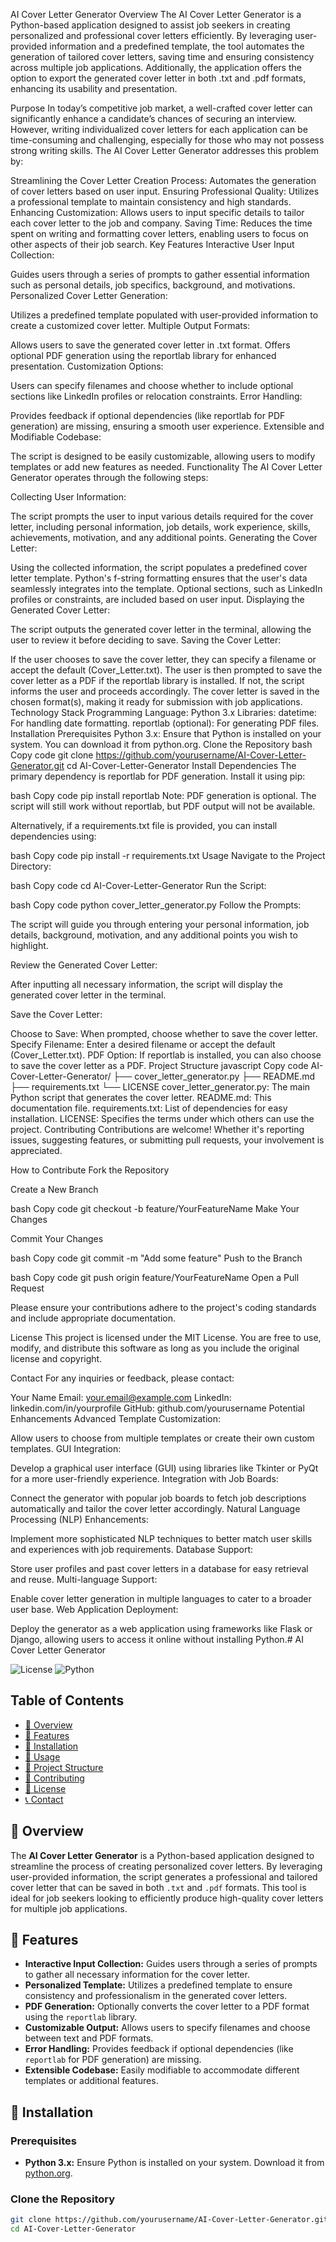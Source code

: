 AI Cover Letter Generator
Overview
The AI Cover Letter Generator is a Python-based application designed to assist job seekers in creating personalized and professional cover letters efficiently. By leveraging user-provided information and a predefined template, the tool automates the generation of tailored cover letters, saving time and ensuring consistency across multiple job applications. Additionally, the application offers the option to export the generated cover letter in both .txt and .pdf formats, enhancing its usability and presentation.

Purpose
In today’s competitive job market, a well-crafted cover letter can significantly enhance a candidate’s chances of securing an interview. However, writing individualized cover letters for each application can be time-consuming and challenging, especially for those who may not possess strong writing skills. The AI Cover Letter Generator addresses this problem by:

Streamlining the Cover Letter Creation Process: Automates the generation of cover letters based on user input.
Ensuring Professional Quality: Utilizes a professional template to maintain consistency and high standards.
Enhancing Customization: Allows users to input specific details to tailor each cover letter to the job and company.
Saving Time: Reduces the time spent on writing and formatting cover letters, enabling users to focus on other aspects of their job search.
Key Features
Interactive User Input Collection:

Guides users through a series of prompts to gather essential information such as personal details, job specifics, background, and motivations.
Personalized Cover Letter Generation:

Utilizes a predefined template populated with user-provided information to create a customized cover letter.
Multiple Output Formats:

Allows users to save the generated cover letter in .txt format.
Offers optional PDF generation using the reportlab library for enhanced presentation.
Customization Options:

Users can specify filenames and choose whether to include optional sections like LinkedIn profiles or relocation constraints.
Error Handling:

Provides feedback if optional dependencies (like reportlab for PDF generation) are missing, ensuring a smooth user experience.
Extensible and Modifiable Codebase:

The script is designed to be easily customizable, allowing users to modify templates or add new features as needed.
Functionality
The AI Cover Letter Generator operates through the following steps:

Collecting User Information:

The script prompts the user to input various details required for the cover letter, including personal information, job details, work experience, skills, achievements, motivation, and any additional points.
Generating the Cover Letter:

Using the collected information, the script populates a predefined cover letter template. Python's f-string formatting ensures that the user's data seamlessly integrates into the template.
Optional sections, such as LinkedIn profiles or constraints, are included based on user input.
Displaying the Generated Cover Letter:

The script outputs the generated cover letter in the terminal, allowing the user to review it before deciding to save.
Saving the Cover Letter:

If the user chooses to save the cover letter, they can specify a filename or accept the default (Cover_Letter.txt).
The user is then prompted to save the cover letter as a PDF if the reportlab library is installed. If not, the script informs the user and proceeds accordingly.
The cover letter is saved in the chosen format(s), making it ready for submission with job applications.
Technology Stack
Programming Language: Python 3.x
Libraries:
datetime: For handling date formatting.
reportlab (optional): For generating PDF files.
Installation
Prerequisites
Python 3.x: Ensure that Python is installed on your system. You can download it from python.org.
Clone the Repository
bash
Copy code
git clone https://github.com/yourusername/AI-Cover-Letter-Generator.git
cd AI-Cover-Letter-Generator
Install Dependencies
The primary dependency is reportlab for PDF generation. Install it using pip:

bash
Copy code
pip install reportlab
Note: PDF generation is optional. The script will still work without reportlab, but PDF output will not be available.

Alternatively, if a requirements.txt file is provided, you can install dependencies using:

bash
Copy code
pip install -r requirements.txt
Usage
Navigate to the Project Directory:

bash
Copy code
cd AI-Cover-Letter-Generator
Run the Script:

bash
Copy code
python cover_letter_generator.py
Follow the Prompts:

The script will guide you through entering your personal information, job details, background, motivation, and any additional points you wish to highlight.

Review the Generated Cover Letter:

After inputting all necessary information, the script will display the generated cover letter in the terminal.

Save the Cover Letter:

Choose to Save: When prompted, choose whether to save the cover letter.
Specify Filename: Enter a desired filename or accept the default (Cover_Letter.txt).
PDF Option: If reportlab is installed, you can also choose to save the cover letter as a PDF.
Project Structure
javascript
Copy code
AI-Cover-Letter-Generator/
├── cover_letter_generator.py
├── README.md
├── requirements.txt
└── LICENSE
cover_letter_generator.py: The main Python script that generates the cover letter.
README.md: This documentation file.
requirements.txt: List of dependencies for easy installation.
LICENSE: Specifies the terms under which others can use the project.
Contributing
Contributions are welcome! Whether it's reporting issues, suggesting features, or submitting pull requests, your involvement is appreciated.

How to Contribute
Fork the Repository

Create a New Branch

bash
Copy code
git checkout -b feature/YourFeatureName
Make Your Changes

Commit Your Changes

bash
Copy code
git commit -m "Add some feature"
Push to the Branch

bash
Copy code
git push origin feature/YourFeatureName
Open a Pull Request

Please ensure your contributions adhere to the project's coding standards and include appropriate documentation.

License
This project is licensed under the MIT License. You are free to use, modify, and distribute this software as long as you include the original license and copyright.

Contact
For any inquiries or feedback, please contact:

Your Name
Email: your.email@example.com
LinkedIn: linkedin.com/in/yourprofile
GitHub: github.com/yourusername
Potential Enhancements
Advanced Template Customization:

Allow users to choose from multiple templates or create their own custom templates.
GUI Integration:

Develop a graphical user interface (GUI) using libraries like Tkinter or PyQt for a more user-friendly experience.
Integration with Job Boards:

Connect the generator with popular job boards to fetch job descriptions automatically and tailor the cover letter accordingly.
Natural Language Processing (NLP) Enhancements:

Implement more sophisticated NLP techniques to better match user skills and experiences with job requirements.
Database Support:

Store user profiles and past cover letters in a database for easy retrieval and reuse.
Multi-language Support:

Enable cover letter generation in multiple languages to cater to a broader user base.
Web Application Deployment:

Deploy the generator as a web application using frameworks like Flask or Django, allowing users to access it online without installing Python.# AI Cover Letter Generator

![License](https://img.shields.io/badge/license-MIT-blue.svg)
![Python](https://img.shields.io/badge/python-3.7%2B-blue.svg)

## **Table of Contents**

- [📄 Overview](#-overview)
- [🚀 Features](#-features)
- [🔧 Installation](#-installation)
- [📝 Usage](#-usage)
- [📂 Project Structure](#-project-structure)
- [🤝 Contributing](#-contributing)
- [📜 License](#-license)
- [📞 Contact](#-contact)

## **📄 Overview**

The **AI Cover Letter Generator** is a Python-based application designed to streamline the process of creating personalized cover letters. By leveraging user-provided information, the script generates a professional and tailored cover letter that can be saved in both `.txt` and `.pdf` formats. This tool is ideal for job seekers looking to efficiently produce high-quality cover letters for multiple job applications.

## **🚀 Features**

- **Interactive Input Collection:** Guides users through a series of prompts to gather all necessary information for the cover letter.
- **Personalized Template:** Utilizes a predefined template to ensure consistency and professionalism in the generated cover letters.
- **PDF Generation:** Optionally converts the cover letter to a PDF format using the `reportlab` library.
- **Customizable Output:** Allows users to specify filenames and choose between text and PDF formats.
- **Error Handling:** Provides feedback if optional dependencies (like `reportlab` for PDF generation) are missing.
- **Extensible Codebase:** Easily modifiable to accommodate different templates or additional features.

## **🔧 Installation**

### **Prerequisites**

- **Python 3.x:** Ensure Python is installed on your system. Download it from [python.org](https://www.python.org/downloads/).

### **Clone the Repository**

```bash
git clone https://github.com/yourusername/AI-Cover-Letter-Generator.git
cd AI-Cover-Letter-Generator
